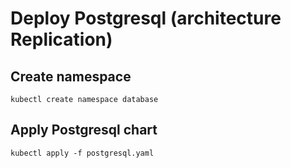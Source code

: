 # Deploy Postgresql (architecture Replication)

## Create namespace
```
kubectl create namespace database
```

## Apply Postgresql chart
```
kubectl apply -f postgresql.yaml
```
